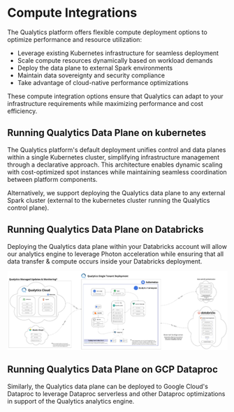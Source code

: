 # Compute Integrations

The Qualytics platform offers flexible compute deployment options to optimize performance and resource utilization:

-  Leverage existing Kubernetes infrastructure for seamless deployment
-  Scale compute resources dynamically based on workload demands
-  Deploy the data plane to external Spark environments
-  Maintain data sovereignty and security compliance
-  Take advantage of cloud-native performance optimizations

These compute integration options ensure that Qualytics can adapt to your infrastructure requirements while maximizing performance and cost efficiency.

## Running Qualytics Data Plane on kubernetes

The Qualytics platform's default deployment unifies control and data planes within a single Kubernetes cluster, 
simplifying infrastructure management through a declarative approach. 
This architecture enables dynamic scaling with cost-optimized spot instances while maintaining seamless 
coordination between platform components.

 Alternatively, we support deploying the Qualytics data plane to any external Spark cluster 
 (external to the kubernetes cluster running the Qualytics control plane). 

## Running Qualytics Data Plane on Databricks

Deploying the Qualytics data plane within your Databricks account will allow our analytics engine to leverage 
Photon acceleration while ensuring that all data transfer & compute occurs inside your Databricks deployment.

![dataplane in databricks](../assets/integrations/qualytics_split_deployment_databricks.png)

## Running Qualytics Data Plane on GCP Dataproc

Similarly, the Qualytics data plane can be deployed to Google Cloud's Dataproc to leverage Dataproc serverless and other 
Dataproc optimizations in support of the Qualytics analytics engine.   

